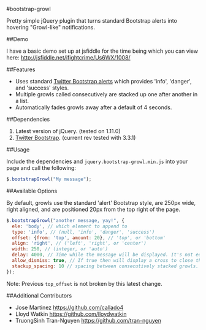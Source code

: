 #bootstrap-growl

Pretty simple jQuery plugin that turns standard Bootstrap alerts into hovering "Growl-like" notifications.

##Demo

I have a basic demo set up at jsfiddle for the time being which you can view here: http://jsfiddle.net/ifightcrime/Us6WX/1008/

##Features

* Uses standard [Twitter Bootstrap alerts](http://twitter.github.com/bootstrap/components.html#alerts) which provides 'info', 'danger', and 'success' styles.
* Multiple growls called consecutively are stacked up one after another in a list.
* Automatically fades growls away after a default of 4 seconds.

##Dependencies

1. Latest version of jQuery. (tested on 1.11.0)
2. [Twitter Bootstrap](http://twitter.github.com/bootstrap/index.html). (current rev tested with 3.3.1)

##Usage

Include the dependencies and `jquery.bootstrap-growl.min.js` into your page and call the following:

```javascript
$.bootstrapGrowl("My message");
```

##Available Options

By default, growls use the standard 'alert' Bootstrap style, are 250px wide, right aligned, and are positioned 20px from the top right of the page.

```javascript
$.bootstrapGrowl("another message, yay!", {
  ele: 'body', // which element to append to
  type: 'info', // (null, 'info', 'danger', 'success')
  offset: {from: 'top', amount: 20}, // 'top', or 'bottom'
  align: 'right', // ('left', 'right', or 'center')
  width: 250, // (integer, or 'auto')
  delay: 4000, // Time while the message will be displayed. It's not equivalent to the *demo* timeOut!
  allow_dismiss: true, // If true then will display a cross to close the popup.
  stackup_spacing: 10 // spacing between consecutively stacked growls.
});
```

Note: Previous ```top_offset``` is not broken by this latest change.

##Additional Contributors

* Jose Martinez https://github.com/callado4
* Lloyd Watkin https://github.com/lloydwatkin
* TruongSinh Tran-Nguyen https://github.com/tran-nguyen
